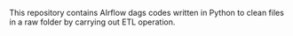 This repository contains AIrflow dags codes written in Python to clean files in a raw folder by carrying out ETL operation.
